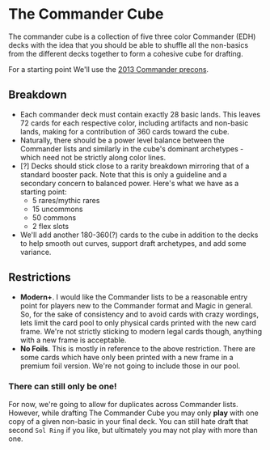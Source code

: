 # The Commander Cube

The commander cube is a collection of five three color Commander (EDH) decks
with the idea that you should be able to shuffle all the non-basics from the
different decks together to form a cohesive cube for drafting.

For a starting point We'll use the
[2013 Commander precons](http://www.wizards.com/magic/magazine/article.aspx?x=mtg/daily/feature/269c).

## Breakdown

* Each commander deck must contain exactly 28 basic lands. This leaves 72 cards
  for each respective color, including artifacts and non-basic lands, making for
  a contribution of 360 cards toward the cube.
* Naturally, there should be a power level balance between the Commander lists
  and similarly in the cube's dominant archetypes - which need not be strictly
  along color lines.
* [?] Decks should stick close to a rarity breakdown mirroring that of a standard
  booster pack. Note that this is only a guideline and a secondary concern to
  balanced power. Here's what we have as a starting point:
   * 5 rares/mythic rares
   * 15 uncommons
   * 50 commons
   * 2 flex slots
* We'll add another 180-360(?) cards to the cube in addition to the decks to help
  smooth out curves, support draft archetypes, and add some variance.

## Restrictions

* __Modern+__. I would like the Commander lists to be a reasonable entry point
  for players new to the Commander format and Magic in general. So, for the sake
  of consistency and to avoid cards with crazy wordings, lets limit the card
  pool to only physical cards printed with the new card frame.  We're not
  strictly sticking to modern legal cards though, anything with a new frame
  is acceptable.
* __No Foils__. This is mostly in reference to the above restriction. There are
  some cards which have only been printed with a new frame in a premium foil
  version. We're not going to include those in our pool.

### There can still only be one!

For now, we're going to allow for duplicates across Commander lists. However,
while drafting The Commander Cube you may only __play__ with one copy of a given
non-basic in your final deck. You can still hate draft that second `Sol Ring` if
you like, but ultimately you may not play with more than one.
